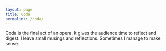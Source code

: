 ```yaml
---
layout: page
title: Coda
permalink: /coda/
---
```


Coda is the final act of an opera. It gives the audience time to reflect and digest.
I leave small musings and reflections. Sometimes I manage to make sense.


